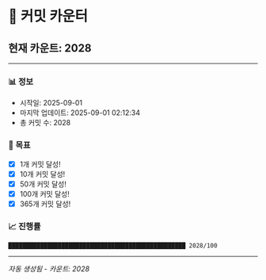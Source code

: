 # 🔢 커밋 카운터

## 현재 카운트: 2028

---

### 📊 정보
- 시작일: 2025-09-01
- 마지막 업데이트: 2025-09-01 02:12:34
- 총 커밋 수: 2028

### 🎯 목표
- [x] 1개 커밋 달성!
- [x] 10개 커밋 달성!
- [x] 50개 커밋 달성!
- [x] 100개 커밋 달성!
- [x] 365개 커밋 달성!

### 📈 진행률
```
██████████████████████████████████████████████████ 2028/100
```

---
*자동 생성됨 - 카운트: 2028*
